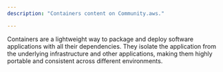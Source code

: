 ```yaml
---
description: "Containers content on Community.aws."

---
```

Containers are a lightweight way to package and deploy software applications with all their dependencies. They isolate the application from the underlying infrastructure and other applications, making them highly portable and consistent across different environments. 
